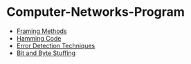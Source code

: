 # Computer-Networks-Program

<ul>
<li><a href="https://github.com/TheEagerLearner/Computer-Networks-Program/blob/main/Framing%20Methods.docx">Framing Methods</a></li>

<li><a href="https://github.com/TheEagerLearner/Computer-Networks-Program/blob/main/Hamming%20Code%20Technique.docx">Hamming Code</a></li>

<li><a href="https://github.com/TheEagerLearner/Computer-Networks-Program/blob/main/ErrorDetection">Error Detection Techniques</a></li>

<li><a href="https://github.com/TheEagerLearner/Computer-Networks-Program/blob/main/BitByteStuffing">Bit and Byte Stuffing</a></li>
</ul>
